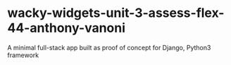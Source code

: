 # wacky-widgets-unit-3-assess-flex-44-anthony-vanoni
A minimal full-stack app built as proof of concept for Django, Python3 framework
